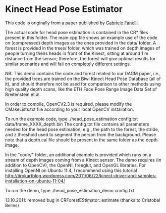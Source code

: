 Kinect Head Pose Estimator
==========================

This code is originally from a paper published by [Gabriele Fanelli][paper].

[paper]: http://www.vision.ee.ethz.ch/~gfanelli/head_pose/head_forest.html

The actual code for head pose estimation is contained in the CR* files present in this folder. The main.cpp file shows an example use of the code on (compressed) depth images
as the ones provided in the data/ folder.
A forest is provided in the trees/ folder, which was trained on depth images of people turning theirs heads in front of the Kinect, sitting at around 1 m distance from the sensor;
therefore, the forest will give optimal results for similar scenarios and will fail on completely different settings.

NB: This demo contains the code and forest related to our DAGM paper, i.e., the provided trees are trained on the Biwi Kinect Head Pose Database (all of it), and should therefore not be used
for comparison to other methods using high quality depth scans, like the ETH Face Pose Range Image Data Set of Breitenstein et al.

In order to compile, OpenCV2.3 is required, please modify the CMakeLists.txt file according to your local OpenCV installation.

To run the example code, type ./head_pose_estimation config.txt data/frame_XXXX_depth.bin
The config.txt file contains all parameters needed for the head pose estimation, e.g., the path to the forest, the stride, and z threshold used to segment the person from the background.
Please note that a depth.cal file should be present in the same folder as the depth image.

In the "code/" folder, an additional example is provided which runs on a stream of depth images coming from a Kinect sensor. The demo requires
(in addition to OpenCV), the OpenNI, freeglut, and OpenGL libraries.
For installing OpenNI on Ubuntu 11.4, I recommend using this tutorial
http://tirokartblog.wordpress.com/2011/06/22/kinect-driver-and-samples-installation-on-ubuntu-11-04/

To run the demo, type ./head_pose_estimation_demo config.txt

13.10.2011: removed bug in CRForestEStimator::estimate (thanks to Cristobal Belles)
